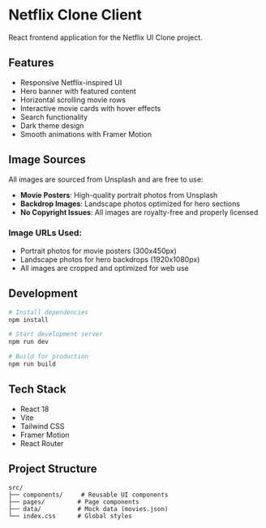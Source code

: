 # Netflix Clone Client

React frontend application for the Netflix UI Clone project.

## Features

- Responsive Netflix-inspired UI
- Hero banner with featured content
- Horizontal scrolling movie rows
- Interactive movie cards with hover effects
- Search functionality
- Dark theme design
- Smooth animations with Framer Motion

## Image Sources

All images are sourced from Unsplash and are free to use:

- **Movie Posters**: High-quality portrait photos from Unsplash
- **Backdrop Images**: Landscape photos optimized for hero sections
- **No Copyright Issues**: All images are royalty-free and properly licensed

### Image URLs Used:
- Portrait photos for movie posters (300x450px)
- Landscape photos for hero backdrops (1920x1080px)
- All images are cropped and optimized for web use

## Development

```bash
# Install dependencies
npm install

# Start development server
npm run dev

# Build for production
npm run build
```

## Tech Stack

- React 18
- Vite
- Tailwind CSS
- Framer Motion
- React Router

## Project Structure

```
src/
├── components/     # Reusable UI components
├── pages/         # Page components
├── data/          # Mock data (movies.json)
└── index.css      # Global styles
```
